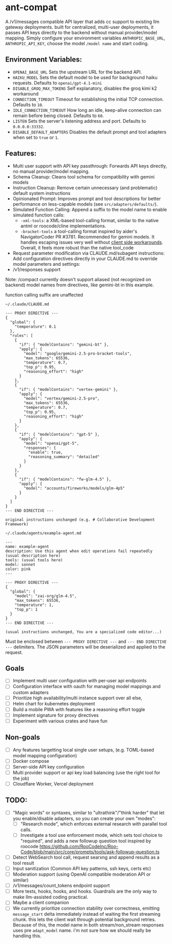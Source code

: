 # ant-compat

A /v1/messages compatible API layer that adds cc support to existing llm gateway deployments.
built for centralized, multi-user deployments, it passes API keys directly to the backend without manual provider/model mapping.
Simply configure your environment variables `ANTHROPIC_BASE_URL`, `ANTHROPIC_API_KEY`, choose the model `/model name` and start coding.

## Environment Variables:

- `OPENAI_BASE_URL` Sets the upstream URL for the backend API.
- `HAIKU_MODEL` Sets the default model to be used for background haiku requests. Defaults to `openai/gpt-4.1-mini`
- `DISABLE_GROQ_MAX_TOKENS` Self explanatory, disables the groq kimi k2 workaround
- `CONNECTION_TIMEOUT` Timeout for establishing the initial TCP connection. Defaults to `10`.
- `IDLE_CONNECTION_TIMEOUT` How long an idle, keep-alive connection can remain before being closed. Defaults to `60`.
- `LISTEN` Sets the server's listening address and port. Defaults to `0.0.0.0:33332`.
- `DISABLE_DEFAULT_ADAPTERS` Disables the default prompt and tool adapters when set to `true` or `1`.

## Features:

- Multi user support with API key passthrough: Forwards API keys directly, no manual provider/model mapping.
- Schema Cleanup: Cleans tool schema for compatibility with gemini models
- Instruction Cleanup: Remove certain unnecessary (and problematic) default system instructions
- Opinionated Prompt: Improves prompt and tool descriptions for better performance on less-capable models (see `src/adapters/defaults/`).
- Simulated Function Calling: Append a suffix to the model name to enable simulated function calls:
  - `-xml-tools`: a XML-based tool-calling format, similar to the native antml or roocode/cline implementations.
  - `-bracket-tools` a tool-calling format inspired by aider's NavigatorCoder PR #3781. Recommended for gemini models. It handles escaping issues very well without [client side workarounds](https://github.com/google-gemini/gemini-cli/blob/main/packages/core/src/utils/editCorrector.ts). Overall, it feels more robust than the native tool_code
- Request parameter modification via CLAUDE.md/subagent instructions: Add configuration directives directly in your CLAUDE.md to override model parameters and settings:
- /v1/responses support

Note: /compact currently doesn't support aliased (not recognized on backend) model names from directives, like gemini-bt in this example.

function calling suffix are unaffected

`~/.claude/CLAUDE.md`

```text
--- PROXY DIRECTIVE ---
{
  "global": {
    "temperature": 0.1
  },
  "rules": [
    {
      "if": { "modelContains": "gemini-bt" },
      "apply": {
        "model": "google/gemini-2.5-pro-bracket-tools",
        "max_tokens": 65536,
        "temperature": 0.7,
        "top_p": 0.95,
        "reasoning_effort": "high"
      }
    },
    {
      "if": { "modelContains": "vertex-gemini" },
      "apply": {
        "model": "vertex/gemini-2.5-pro",
        "max_tokens": 65536,
        "temperature": 0.7,
        "top_p": 0.95,
        "reasoning_effort": "high"
      }
    },
    {
      "if": { "modelContains": "gpt-5" },
      "apply": {
        "model": "openai/gpt-5",
        "responses": {
          "enable": true,
          "reasoning_summary": "detailed"
        }
      }
    },
    {
      "if": { "modelContains": "fw-glm-4.5" },
      "apply": {
        "model": "accounts/fireworks/models/glm-4p5"
      }
    }
  ]
}
--- END DIRECTIVE ---

original instructions unchanged (e.g. # Collaborative Development Framework)
```

`~/.claude/agents/example-agent.md`

```text
---
name: example-agent
description: Use this agent when edit operations fail repeatedly (usual description here)
tools: (usual tools here)
model: sonnet
color: pink
---

--- PROXY DIRECTIVE ---
{
  "global": {
    "model": "zai-org/glm-4.5",
    "max_tokens": 65536,
    "temperature": 1,
    "top_p": 1
  }
}
--- END DIRECTIVE ---

(usual instructions unchanged, You are a specialized code editor...)
```

Must be enclosed between `--- PROXY DIRECTIVE ---` and `--- END DIRECTIVE ---` delimiters.
The JSON parameters will be deserialized and applied to the request.

## Goals

- [ ] Implement multi user configuration with per-user api endpoints
- [ ] Configuration interface with oauth for managing model mappings and custom adapters
- [ ] Prioritize high availability/multi instance support over all else,
- [ ] Helm chart for kubernetes deployment
- [ ] Build a mobile PWA with features like a reasoning effort toggle
- [ ] Implement signature for proxy directives
- [ ] Experiment with various crates and have fun

## Non-goals

- [ ] Any features targetting local single user setups, (e.g. TOML-based model mapping configuration)
- [ ] Docker compose
- [ ] Server-side API key configuration
- [ ] Multi provider support or api key load balancing (use the right tool for the job)
- [ ] Cloudflare Worker, Vercel deployment

## TODO:

- [ ] "Magic words" or syntaxes, similar to "ultrathink"/"think harder" that let you enable/disable adapters, so you can create your own "modes":
  - [ ] "Research mode", which enforces external research with parallel tool calls.
  - [ ] Investigate a tool use enforcement mode, which sets tool choice to "required", and adds a new followup question tool inspired by roocode https://github.com/RooCodeInc/Roo-Code/blob/main/src/core/prompts/tools/ask-followup-question.ts
- [ ] Detect WebSearch tool call, request searxng and append results as a tool result
- [ ] Input sanitization (Common API key patterns, ssh keys, certs etc)
- [ ] Moderation support (using OpenAI compatible moderation API or similar)
- [ ] /v1/messages/count_tokens endpoint support
- [ ] More tests, hooks, hooks, and hooks. Guardrails are the only way to make llm-assisted coding practical.
- [ ] Maybe a client companion
- [ ] We currently prioritize connection stability over correctness, emitting `message_start` delta immediately instead of waiting the first streaming chunk. this lets the client wait through potential background retries. Because of this, the model name in both stream/non_stream responses uses pre `adapt_model` name. i'm not sure how we should really be handling this.
